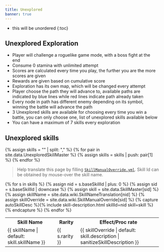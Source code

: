 ```yaml
---
title: Unexplored
banner: true
---
```


* this will be unordered
{:toc}

## Unexplored Exploration

- Player will challenge a roguelike game mode, with a boss fight at the end
- Consume 0 stamina with unlimited attempt
- Scores are calculated every time you play, the further you are the more scores are given
- Rewards are given based on cumulative score
- Exploration has its own map, which will be changed every attempt
- Player choose the path they will advance to, available paths are indicated by blue lines while red lines indicate path already taken
- Every node in path has different enemy depending on its symbol, winning the battle will advance the path
- 3 Unexplored skills are available for choosing every time you win a battle, you can only choose one, list of unexplored skills available below
- You can have a maximum of 7 skills every exploration 

## Unexplored skills

{% assign skills = "" | split: "," %}
{% for pair in site.data.UnexploredSkillMaster %}
{% assign skills = skills | push: pair[1] %}
{% endfor %}

> Help translate this page by filling [`SkillManualOverride.yml`](https://github.com/liveahero-wiki/liveahero-wiki.github.io/blob/master/_data/wiki/SkillManualOverride.yml). Skill Id can be obtained by mouse-over the skill name.

<div class="table-scroll">
<table class="sort-table">
    <tr>
        <th data-type="string">Skill Name</th><th>Rarity</th><th data-type="string">Effect/Proc rate</th>
    </tr>
    {% for s in skills %}
    {% assign nid = s.baseSkillId | plus: 0 %}
    {% assign sid = s.baseSkillId | downcase %}
    {% assign skill = site.data.SkillMaster[sid] %}
    {% assign skillName = site.data.wiki.SkillNameTranslation[nid] %}
    {% assign skillOverride = site.data.wiki.SkillManualOverride[sid] %}
    {% capture autoSkillDesc %}{% include skill-description.html skillId=nid skill=skill %}{% endcapture %}
    <tr>
        <td title="{{ sid }}" class="translate skill-{{ s.rarity }}" data-translate="{% if skillName %}{{ skill.skillName }}{% endif %}" data-effects="{{ skill.effects | map: 'skillEffectId' | join: ',' }}">{{ skillName | default: skill.skillName }}</td>
        <td>{{ s.rarity }}</td>
        <td class="translate" data-translate="{{ autoSkillDesc | xml_escape }}">{{ skillOverride | default: skill.description | sanitizeSkillDescription }}</td>
    </tr>
    {% endfor %}
</table>
</div>

